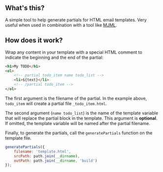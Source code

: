 ## What's this?

A simple tool to help generate partials for HTML email templates. Very useful when used in combination with a tool like [MJML](https://mjml.io/).

## How does it work?

Wrap any content in your template with a special HTML comment to indicate the beginning and the end of the partial:

```html
<h1>My TODO</h1>
<ol>
    <!-- partial todo_item name todo_list -->
    <li>${text}</li>
    <!-- /partial todo_item -->
</ol>
```

The first argument is the filename of the partial. In the example above, `todo_item` will create a partial file `_todo_item.html`.

The second argument (`name todo_list`) is the name of the template variable that will replace the partial block in the template. This argument is **optional**. If omitted, the template variable will be named after the partial filename.

Finally, to generate the partials, call the `generatePartials` function on the template file.

```js
generatePartials({
    filename: 'template.html',
    srcPath: path.join(__dirname),
    outPath: path.join(__dirname, 'build')
});
```